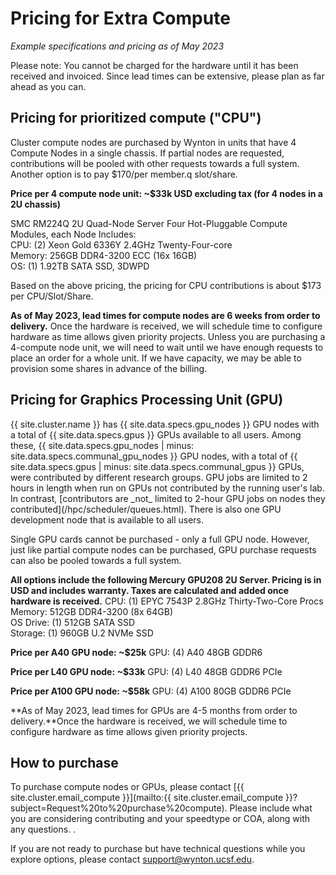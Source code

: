 # Pricing for Extra Compute

_Example specifications and pricing as of May 2023_

Please note: You cannot be charged for the hardware until it has been received and invoiced. Since lead times can be extensive, please plan as far ahead as you can. 

## Pricing for prioritized compute ("CPU")

Cluster compute nodes are purchased by Wynton in units that have 4 Compute Nodes in a single chassis. If partial nodes are requested, contributions will be pooled with other requests towards a full system. Another option is to pay $170/per member.q slot/share. 

**Price per 4 compute node unit: ~$33k USD excluding tax (for 4 nodes in a 2U chassis)**

SMC RM224Q 2U Quad-Node Server 
Four Hot-Pluggable Compute Modules, each Node Includes:  
CPU: (2) Xeon Gold 6336Y 2.4GHz Twenty-Four-core  
Memory: 256GB DDR4-3200 ECC (16x 16GB)  
OS: (1) 1.92TB SATA SSD, 3DWPD 

Based on the above pricing, the pricing for CPU contributions is about $173 per CPU/Slot/Share.

**As of May 2023, lead times for compute nodes are 6 weeks from order to delivery.** Once the hardware is received, we will schedule time to configure hardware as time allows given priority projects. Unless you are purchasing a 4-compute node unit, we will need to wait until we have enough requests to place an order for a whole unit. If we have capacity, we may be able to provision some shares in advance of the billing. 

## Pricing for Graphics Processing Unit (GPU)

<div class="alert alert-info" role="alert" markdown="1">
{{ site.cluster.name }} has {{ site.data.specs.gpu_nodes }} GPU nodes with a total of {{ site.data.specs.gpus }} GPUs available to all users. Among these, {{ site.data.specs.gpu_nodes | minus: site.data.specs.communal_gpu_nodes }} GPU nodes, with a total of {{ site.data.specs.gpus | minus: site.data.specs.communal_gpus }} GPUs, were contributed by different research groups. GPU jobs are limited to 2 hours in length when run on GPUs not contributed by the running user's lab.  In contrast, [contributors are _not_ limited to 2-hour GPU jobs on nodes they contributed](/hpc/scheduler/queues.html). There is also one GPU development node that is available to all users.
</div>

Single GPU cards cannot be purchased - only a full GPU node. However, just like partial compute nodes can be purchased, GPU purchase requests can also be pooled towards a full system. 

**All options include the following Mercury GPU208 2U Server. Pricing is in USD and includes warranty. Taxes are calculated and added once hardware is received.** 
CPU: (1) EPYC 7543P 2.8GHz Thirty-Two-Core Procs 
Memory: 512GB DDR4-3200 (8x 64GB)  
OS Drive: (1) 512GB SATA SSD  
Storage: (1) 960GB U.2 NVMe SSD  

**Price per A40 GPU node: ~$25k**
GPU: (4) A40 48GB GDDR6

**Price per L40 GPU node: ~$33k**
GPU: (4) L40 48GB GDDR6 PCIe

**Price per A100 GPU node: ~$58k**
GPU: (4) A100 80GB GDDR6 PCIe 

**As of May 2023, lead times for GPUs are 4-5 months from order to delivery.**Once the hardware is received, we will schedule time to configure hardware as time allows given priority projects.  

## How to purchase

To purchase compute nodes or GPUs, please contact [{{ site.cluster.email_compute }}](mailto:{{ site.cluster.email_compute }}?subject=Request%20to%20purchase%20compute). Please include what you are considering contributing and your speedtype or COA, along with any questions. .

If you are not ready to purchase but have technical questions while you explore options, please contact support@wynton.ucsf.edu. 
